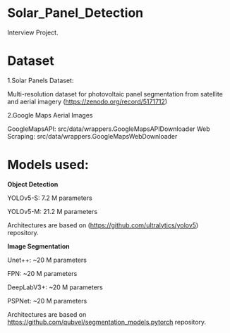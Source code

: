 # Solar_Panel_Detection
Interview Project.

# Dataset
1.Solar Panels Dataset:

Multi-resolution dataset for photovoltaic panel segmentation from satellite and aerial imagery (https://zenodo.org/record/5171712)

2.Google Maps Aerial Images

GoogleMapsAPI: src/data/wrappers.GoogleMapsAPIDownloader
Web Scraping: src/data/wrappers.GoogleMapsWebDownloader

# Models used:

**Object Detection**

YOLOv5-S: 7.2 M parameters

YOLOv5-M: 21.2 M parameters

Architectures are based on (https://github.com/ultralytics/yolov5) repository.

**Image Segmentation**

Unet++: ~20 M parameters

FPN: ~20 M parameters

DeepLabV3+: ~20 M parameters

PSPNet: ~20 M parameters

Architectures are based on https://github.com/qubvel/segmentation_models.pytorch repository.
